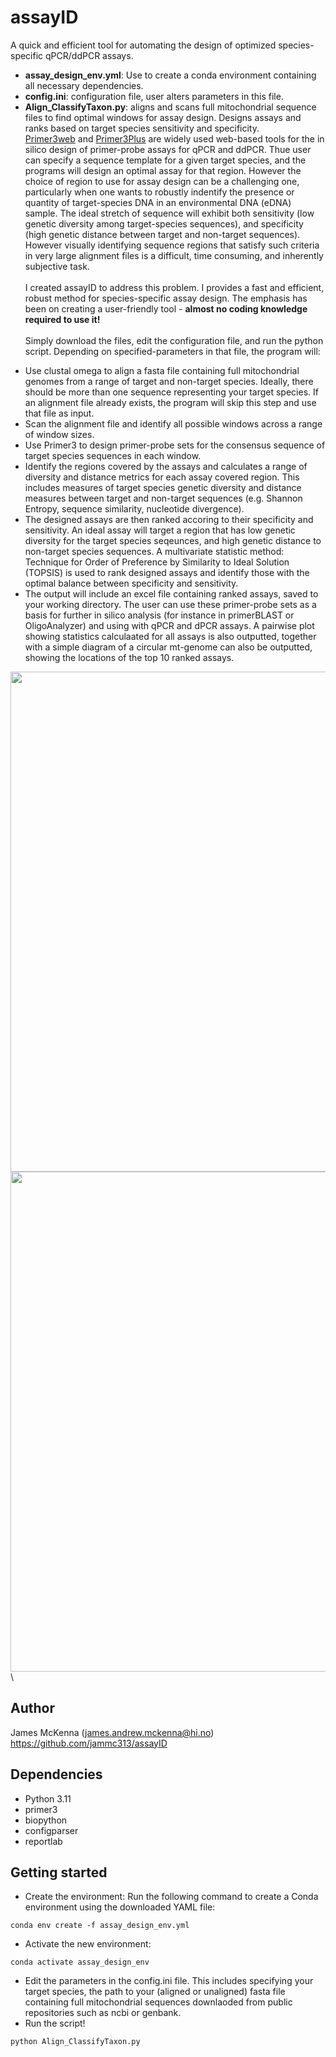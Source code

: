 # assayID
A quick and efficient tool for automating the design of optimized species-specific qPCR/ddPCR assays. 
* **assay_design_env.yml**: Use to create a conda environment containing all necessary dependencies.
* **config.ini**: configuration file, user alters parameters in this file.
* **Align_ClassifyTaxon.py**: aligns and scans full mitochondrial sequence files to find optimal windows for assay design. Designs assays and ranks based on target species sensitivity and specificity.
\
[Primer3web](https://primer3.ut.ee/) and [Primer3Plus](https://www.primer3plus.com/) are widely used web-based tools for the in silico design of primer-probe assays for qPCR and ddPCR. Thue user can specify a sequence template for a given target species, and the programs will design an optimal assay for that region. However the choice of region to use for assay design can be a challenging one, particularly when one wants to robustly indentify the presence or quantity of target-species DNA in an environmental DNA (eDNA) sample. The ideal stretch of sequence will exhibit both sensitivity (low genetic diversity among target-species sequences), and specificity (high genetic distance between target and non-target sequences). However visually identifying sequence regions that satisfy such criteria in very large alignment files is a difficult, time consuming, and inherently subjective task. \
\
I created assayID to address this problem. I provides a fast and efficient, robust method for species-specific assay design. The emphasis has been on creating a user-friendly tool - **almost no coding knowledge required to use it!** \
\
Simply download the files, edit the configuration file, and run the python script. Depending on specified-parameters in that file, the program will:
- Use clustal omega to align a fasta file containing full mitochondrial genomes from a range of target and non-target species. Ideally, there should be more than one sequence representing your target species. If an alignment file already exists, the program will skip this step and use that file as input.
- Scan the alignment file and identify all possible windows across a range of window sizes.
- Use Primer3 to design primer-probe sets for the consensus sequence of target species sequences in each window.
- Identify the regions covered by the assays and calculates a range of diversity and distance metrics for each assay covered region. This includes measures of target species genetic diversity and distance measures between target and non-target sequences (e.g. Shannon Entropy, sequence similarity, nucleotide divergence).
- The designed assays are then ranked accoring to their specificity and sensitivity. An ideal assay will target a region that has low genetic diversity for the target species seqeunces, and high genetic distance to non-target species sequences. A multivariate statistic method: Technique for Order of Preference by Similarity to Ideal Solution (TOPSIS) is used to rank designed assays and identify those with the optimal balance between specificity and sensitivity.
- The output will include an excel file containing ranked assays, saved to your working directory. The user can use these primer-probe sets as a basis for further in silico analysis (for instance in primerBLAST or OligoAnalyzer) and using with qPCR and dPCR assays. A pairwise plot showing statistics calculaated for all assays is also outputted, together with a simple diagram of a circular mt-genome can also be outputted, showing the locations of the top 10 ranked assays.

<img src="https://github.com/jammc313/assayID/example_images/pairwise_comparisons" width="800"> \
<img src="https://github.com/jammc313/assayID/example_images/mtgenome_assays" width="800"> \

## Author
James McKenna (james.andrew.mckenna@hi.no) \
https://github.com/jammc313/assayID

## Dependencies
* Python 3.11
* primer3
* biopython
* configparser
* reportlab

## Getting started
* Create the environment: Run the following command to create a Conda environment using the downloaded YAML file:
```
conda env create -f assay_design_env.yml
```
* Activate the new environment: 
```
conda activate assay_design_env
```
* Edit the parameters in the config.ini file. This includes specifying your target species, the path to your (aligned or unaligned) fasta file containing full mitochondrial sequences downlaoded from public repositories such as ncbi or genbank.
* Run the script!   
```
python Align_ClassifyTaxon.py
```
